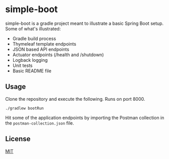 # simple-boot

simple-boot is a gradle project meant to illustrate a basic Spring Boot setup.  Some of what's illustrated:
* Gradle build process
* Thymeleaf template endpoints
* JSON based API endpoints
* Actuator endpoints (/health and /shutdown)
* Logback logging
* Unit tests
* Basic README file

## Usage

Clone the repository and execute the following.  Runs on port 8000.

```
./gradlew bootRun
```

Hit some of the application endpoints by importing the Postman collection in the `postman-collection.json` file.

## License
[MIT](https://choosealicense.com/licenses/mit/)